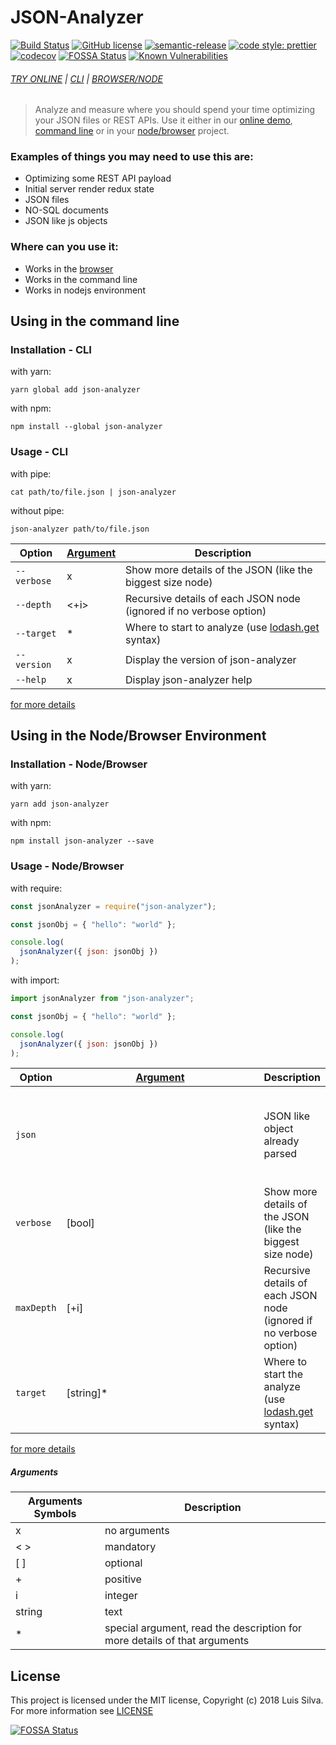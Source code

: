 # JSON-Analyzer
[![Build Status](https://travis-ci.org/Fetz/json-analyzer.svg?branch=master)](https://travis-ci.org/Fetz/json-analyzer) [![GitHub license](https://img.shields.io/badge/license-MIT-blue.svg)](https://github.com/Fetz/json-analyzer/blob/master/LICENSE) [![semantic-release](https://img.shields.io/badge/%20%20%F0%9F%93%A6%F0%9F%9A%80-semantic--release-e10079.svg)](https://github.com/semantic-release/semantic-release) [![code style: prettier](https://img.shields.io/badge/code_style-prettier-ff69b4.svg)](https://github.com/prettier/prettier) [![codecov](https://codecov.io/gh/Fetz/json-analyzer/branch/master/graph/badge.svg)](https://codecov.io/gh/Fetz/json-analyzer) [![FOSSA Status](https://app.fossa.io/api/projects/git%2Bgithub.com%2FFetz%2Fjson-analyzer.svg?type=shield)](https://app.fossa.io/projects/git%2Bgithub.com%2FFetz%2Fjson-analyzer?ref=badge_shield) [![Known Vulnerabilities](https://snyk.io/test/github/Fetz/json-analyzer/badge.svg)](https://snyk.io/test/github/Fetz/json-analyzer)

###### [TRY ONLINE](https://fetz.github.io/json-analyzer/#try-online) | [CLI](#using-in-the-command-line) | [BROWSER/NODE](#using-in-the-nodebrowser-environment)

> Analyze and measure where you should spend your time optimizing your JSON files or REST APIs.
> Use it either in our [online demo](https://fetz.github.io/json-analyzer/#try-online), [command line](#using-in-the-command-line) or in your [node/browser](#using-in-the-nodebrowser-environment) project.

### Examples of things you may need to use this are:
- Optimizing some REST API payload
- Initial server render redux state
- JSON files
- NO-SQL documents
- JSON like js objects

### Where can you use it:
- Works in the [browser](https://fetz.github.io/json-analyzer/#try-online)
- Works in the command line
- Works in nodejs environment

## Using in the command line

### Installation - CLI

with yarn:

`yarn global add json-analyzer`

with npm:

`npm install --global json-analyzer`

### Usage - CLI

with pipe:

`cat path/to/file.json | json-analyzer`

without pipe:

`json-analyzer path/to/file.json`

| Option          | [Argument](#arguments) | Description                                                                    |
|-----------------|-------------|-------------------------------------------------------------------------------------------|
| `--verbose`     |     x       | Show more details of the JSON (like the biggest size node)                                |
| `--depth`       |    <+i>     | Recursive details of each JSON node (ignored if no verbose option)                        |
| `--target`      |  <string>*  | Where to start to analyze (use [lodash.get](https://lodash.com/docs/lastest#get) syntax)  |
| `--version`     |     x       | Display the version of json-analyzer                                                      |
| `--help`        |     x       | Display json-analyzer help                                                                |

[for more details](https://fetz.github.io/json-analyzer/#cli-example)

## Using in the Node/Browser Environment

### Installation - Node/Browser

with yarn:

`yarn add json-analyzer`

with npm:

`npm install json-analyzer --save`

### Usage - Node/Browser

with require:
```javascript
const jsonAnalyzer = require("json-analyzer");

const jsonObj = { "hello": "world" };

console.log(
  jsonAnalyzer({ json: jsonObj })
);
```

with import:
```javascript
import jsonAnalyzer from "json-analyzer";

const jsonObj = { "hello": "world" };

console.log(
  jsonAnalyzer({ json: jsonObj })
);
```

| Option          | [Argument](#arguments) | Description                                                                    |
|-----------------|-------------|-------------------------------------------------------------------------------------------|
| `json`          |  <object>   | JSON like object already parsed                                                           |
| `verbose`       |   [bool]    | Show more details of the JSON (like the biggest size node)                                |
| `maxDepth`      |    [+i]     | Recursive details of each JSON node (ignored if no verbose option)                        |
| `target`        |  [string]*  | Where to start the analyze (use [lodash.get](https://lodash.com/docs/lastest#get) syntax) |

[for more details](https://fetz.github.io/json-analyzer/#code-example)

##### Arguments

| Arguments Symbols    | Description                                                                    |
|----------------------|--------------------------------------------------------------------------------|
|       x              | no arguments                                                                   |
|      < >             | mandatory                                                                      |
|      [ ]             | optional                                                                       |
|       +              | positive                                                                       |
|       i              | integer                                                                        |
|     string           | text                                                                           |
|       *              | special argument, read the description for more details of that arguments      |

## License

This project is licensed under the MIT license, Copyright (c) 2018 Luis Silva. For more information see [LICENSE](./LICENSE)


[![FOSSA Status](https://app.fossa.io/api/projects/git%2Bgithub.com%2FFetz%2Fjson-analyzer.svg?type=large)](https://app.fossa.io/projects/git%2Bgithub.com%2FFetz%2Fjson-analyzer?ref=badge_large)
